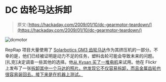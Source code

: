 # DC 齿轮马达拆卸

> 原文:[https://hackaday.com/2009/01/10/dc-gearmotor-teardown/](https://hackaday.com/2009/01/10/dc-gearmotor-teardown/)

![dcmotor](../Images/7bc64435c324efed9b8a277d95daff7a.png "dcmotor")

RepRap 项目大量使用了 [Solarbotics GM3 齿轮马达](http://www.flickr.com/photos/hoeken/sets/72157605941433921/ "Solarbotics GM3 Gearmotor - a set on Flickr")作为其挤压机的一部分。不幸的是，他们已经被证明是动力不足的任务，塑料齿轮可能会导致未来的问题。[扎克]决定调查一些其他的选择。他[从 Kysan 买了一堆电机](http://www.nycresistor.com/2009/01/10/kysan-dc-gearmotor-teardown/ "Kysan DC Gearmotor Teardown » NYC Resistor » Electronics, Hacking, Classes, and Workspace.")来试用。他在 Flickr 上发布了一张[拆卸其中一个马达的照片。他发现它不仅容易拆卸，而且金属齿轮也很容易装回去。接下来是在机器上测试。](http://flickr.com/photos/hoeken/sets/72157612405194866/ "Kysan DC Gearmotor #1151607 - a set on Flickr")